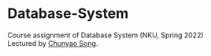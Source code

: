 # Database-System
Course assignment of Database System (NKU, Spring 2022)   
Lectured by [Chunyao Song](https://cc.nankai.edu.cn/2021/0323/c13620a490336/page.htm).   

